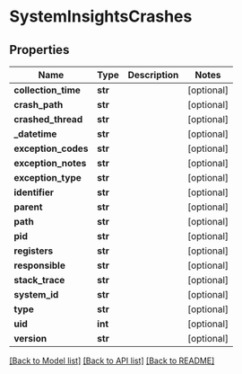 # SystemInsightsCrashes

## Properties
Name | Type | Description | Notes
------------ | ------------- | ------------- | -------------
**collection_time** | **str** |  | [optional] 
**crash_path** | **str** |  | [optional] 
**crashed_thread** | **str** |  | [optional] 
**_datetime** | **str** |  | [optional] 
**exception_codes** | **str** |  | [optional] 
**exception_notes** | **str** |  | [optional] 
**exception_type** | **str** |  | [optional] 
**identifier** | **str** |  | [optional] 
**parent** | **str** |  | [optional] 
**path** | **str** |  | [optional] 
**pid** | **str** |  | [optional] 
**registers** | **str** |  | [optional] 
**responsible** | **str** |  | [optional] 
**stack_trace** | **str** |  | [optional] 
**system_id** | **str** |  | [optional] 
**type** | **str** |  | [optional] 
**uid** | **int** |  | [optional] 
**version** | **str** |  | [optional] 

[[Back to Model list]](../README.md#documentation-for-models) [[Back to API list]](../README.md#documentation-for-api-endpoints) [[Back to README]](../README.md)


